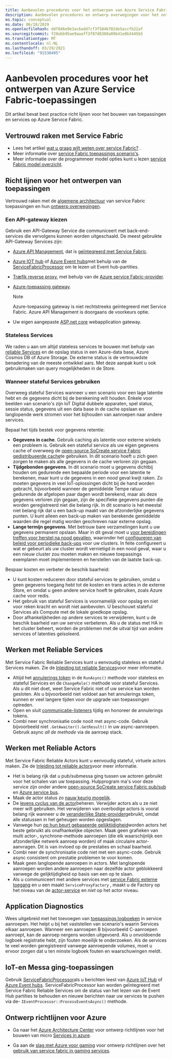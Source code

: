 ```yaml
---
title: Aanbevolen procedures voor het ontwerpen van Azure Service Fabric-toepassingen
description: Aanbevolen procedures en ontwerp overwegingen voor het ontwikkelen van toepassingen en services met behulp van Azure Service Fabric.
ms.topic: conceptual
ms.date: 06/18/2019
ms.openlocfilehash: ddf846e9e3ac6add7cf3f584b702de5accfb22af
ms.sourcegitcommit: f28ebb95ae9aaaff3f87d8388a09b41e0b3445b5
ms.translationtype: MT
ms.contentlocale: nl-NL
ms.lasthandoff: 03/29/2021
ms.locfileid: "91538495"
---
```

# <a name="azure-service-fabric-application-design-best-practices"></a>Aanbevolen procedures voor het ontwerpen van Azure Service Fabric-toepassingen

Dit artikel bevat best practice richt lijnen voor het bouwen van toepassingen en services op Azure Service Fabric.
 
## <a name="get-familiar-with-service-fabric"></a>Vertrouwd raken met Service Fabric
* Lees het artikel [wat u graag wilt weten over service Fabric?](service-fabric-content-roadmap.md) .
* Meer informatie over [service Fabric toepassings scenario's](service-fabric-application-scenarios.md).
* Meer informatie over de programmeer model opties kunt u lezen [service Fabric model overzicht](service-fabric-choose-framework.md).



## <a name="application-design-guidance"></a>Richt lijnen voor het ontwerpen van toepassingen
Vertrouwd raken met de [algemene architectuur](/azure/architecture/reference-architectures/microservices/service-fabric) van service Fabric toepassingen en hun [ontwerp overwegingen](/azure/architecture/reference-architectures/microservices/service-fabric#design-considerations).

### <a name="choose-an-api-gateway"></a>Een API-gateway kiezen
Gebruik een API-Gateway Service die communiceert met back-end-services die vervolgens kunnen worden uitgeschaald. De meest gebruikte API-Gateway Services zijn:

- [Azure API Management](./service-fabric-api-management-overview.md), dat is [geïntegreerd met Service Fabric](./service-fabric-tutorial-deploy-api-management.md).
- [Azure IOT hub](../iot-hub/index.yml) of [Azure Event hubs](../event-hubs/index.yml)met behulp van de [ServiceFabricProcessor](https://github.com/Azure/azure-sdk-for-net/tree/master/sdk/eventhub/Microsoft.Azure.EventHubs.ServiceFabricProcessor) om te lezen uit Event hub-partities.
- [Træfik reverse proxy](https://techcommunity.microsoft.com/t5/azure-service-fabric/bg-p/Service-Fabric), met behulp van de [Azure service Fabric-provider](https://docs.traefik.io/v1.6/configuration/backends/servicefabric/).
- [Azure-toepassing gateway](../application-gateway/index.yml).

   > [!NOTE] 
   > Azure-toepassing gateway is niet rechtstreeks geïntegreerd met Service Fabric. Azure API Management is doorgaans de voorkeurs optie.
- Uw eigen aangepaste [ASP.net core](./service-fabric-reliable-services-communication-aspnetcore.md) webapplication gateway.

### <a name="stateless-services"></a>Stateless Services
We raden u aan om altijd stateless services te bouwen met behulp van [reliable Services](./service-fabric-reliable-services-introduction.md) en de opslag status in een Azure-data base, Azure Cosmos DB of Azure Storage. De externe status is de vertrouwdste benadering van de meeste ontwikkel aars. Met deze aanpak kunt u ook gebruikmaken van query mogelijkheden in de Store.  

### <a name="when-to-use-stateful-services"></a>Wanneer stateful Services gebruiken
Overweeg stateful Services wanneer u een scenario voor een lage latentie hebt en de gegevens dicht bij de berekening wilt houden. Enkele voor beelden van scenario's zijn IoT Digital dubbele apparaten, spel status, sessie status, gegevens uit een data base in de cache opslaan en langlopende werk stromen voor het bijhouden van aanroepen naar andere services.

Bepaal het tijds bestek voor gegevens retentie:

- **Gegevens in cache**. Gebruik caching als latentie voor externe winkels een probleem is. Gebruik een stateful service als uw eigen gegevens cache of overweeg de [open-source SoCreate service Fabric gedistribueerde cache](https://github.com/SoCreate/service-fabric-distributed-cache)te gebruiken. In dit scenario hoeft u zich geen zorgen te maken als alle gegevens in de cache verloren zijn gegaan.
- **Tijdgebonden gegevens**. In dit scenario moet u gegevens dichtbij houden om gedurende een bepaalde periode voor een latentie te berekenen, maar kunt u de gegevens in een *nood* geval kwijt raken. Zo moeten gegevens in veel IoT-oplossingen dicht bij de hand worden gebracht, bijvoorbeeld wanneer de gemiddelde Tempe ratuur gedurende de afgelopen paar dagen wordt berekend, maar als deze gegevens verloren zijn gegaan, zijn de specifieke gegevens punten die worden geregistreerd niet die belang rijk. In dit scenario is het meestal niet belang rijk dat u een back-up maakt van de afzonderlijke gegevens punten. U kunt alleen een back-up maken van berekende gemiddelde waarden die regel matig worden geschreven naar externe opslag.  
- **Lange termijn gegevens**. Met betrouw bare verzamelingen kunt u uw gegevens permanent opslaan. Maar in dit geval moet u [voor bereidingen treffen voor herstel na nood gevallen](./service-fabric-disaster-recovery.md), waaronder het [configureren van beleid voor periodieke back-ups](./service-fabric-backuprestoreservice-configure-periodic-backup.md) voor uw clusters. In feite configureert u wat er gebeurt als uw cluster wordt vernietigd in een nood geval, waar u een nieuw cluster zou moeten maken en nieuwe toepassings exemplaren moet implementeren en herstellen van de laatste back-up.

Bespaar kosten en verbeter de beschik baarheid:
- U kunt kosten reduceren door stateful services te gebruiken, omdat u geen gegevens toegang hebt tot de kosten en trans acties in de externe Store, en omdat u geen andere service hoeft te gebruiken, zoals Azure cache voor redis.
- Het gebruik van stateful Services is voornamelijk voor opslag en niet voor reken kracht en wordt niet aanbevolen. U beschouwt stateful Services als Compute met de lokale goedkope opslag.
- Door afhankelijkheden op andere services te verwijderen, kunt u de beschik baarheid van uw service verbeteren. Als u de status met HA in het cluster beheert, worden de problemen met de uitval tijd van andere services of latenties geïsoleerd.

## <a name="how-to-work-with-reliable-services"></a>Werken met Reliable Services
Met Service Fabric Reliable Services kunt u eenvoudig stateless en stateful Services maken. Zie de [Inleiding tot reliable Services](./service-fabric-reliable-services-introduction.md)voor meer informatie.
- Altijd het [annulerings token](./service-fabric-reliable-services-lifecycle.md#stateful-service-primary-swaps) in de `RunAsync()` methode voor stateless en stateful Services en de `ChangeRole()` methode voor stateful Services. Als u dit niet doet, weet Service Fabric niet of uw service kan worden gesloten. Als u bijvoorbeeld niet voldoet aan het annulerings token, kunnen er veel langere tijden voor de upgrade van toepassingen optreden.
-    Open en sluit [communicatie-listeners](./service-fabric-reliable-services-communication.md) tijdig en honoreer de annulerings tokens.
-    Combi neer synchronisatie code nooit met async-code. Gebruik bijvoorbeeld niet `.GetAwaiter().GetResult()` in uw async-aanroepen. Gebruik async *all de methode* via de aanroep stack.

## <a name="how-to-work-with-reliable-actors"></a>Werken met Reliable Actors
Met Service Fabric Reliable Actors kunt u eenvoudig stateful, virtuele actors maken. Zie de [Inleiding tot reliable actors](./service-fabric-reliable-actors-introduction.md)voor meer informatie.

- Het is belang rijk dat u pub/submessa ging tussen uw actoren gebruikt voor het schalen van uw toepassing. Hulpprogram ma's voor deze service zijn onder andere [open-source SoCreate service Fabric pub/sub](https://service-fabric-pub-sub.socreate.it/) en [Azure service bus](/azure/service-bus/).
- Maak de actor status zo [nauw keurig mogelijk](./service-fabric-reliable-actors-state-management.md#best-practices).
- De [levens cyclus van de actor](./service-fabric-reliable-actors-state-management.md#best-practices)beheren. Verwijder actors als u ze niet meer wilt gebruiken. Het verwijderen van overbodige actors is vooral belang rijk wanneer u de [veranderlijke State-provider](./service-fabric-reliable-actors-state-management.md#state-persistence-and-replication)gebruikt, omdat alle statussen in het geheugen worden opgeslagen.
- Vanwege hun [op hun beurt gebaseerde gelijktijdigheid](./service-fabric-reliable-actors-introduction.md#concurrency)worden actors het beste gebruikt als onafhankelijke objecten. Maak geen grafieken van multi actor-, synchrone-methode aanroepen (die elk waarschijnlijk een afzonderlijke netwerk aanroep worden) of maak circulaire actor-aanvragen. Dit is van invloed op de prestaties en schaal baarheid.
- Combi neer de synchronisatie code niet met een async-code. Gebruik async consistent om prestatie problemen te voor komen.
- Maak geen langlopende aanroepen in actors. Met langlopende aanroepen worden andere aanroepen naar dezelfde actor geblokkeerd vanwege de gelijktijdigheid op basis van een op te slaan.
- Als u communiceert met andere services met [service Fabric externe toegang](./service-fabric-reliable-services-communication-remoting.md) en u een maakt `ServiceProxyFactory` , maakt u de Factory op het niveau van de [actor-service](./service-fabric-reliable-actors-using.md) en *niet* op het actor niveau.


## <a name="application-diagnostics"></a>Application Diagnostics
Wees uitgebreid met het toevoegen van [toepassings logboeken](./service-fabric-diagnostics-event-generation-app.md) in service aanroepen. Het helpt u bij het vaststellen van scenario's waarin Services elkaar aanroepen. Wanneer een aanroepen B bijvoorbeeld C-aanroepen aanroept, kan de aanroep nergens worden uitgevoerd. Als u onvoldoende logboek registratie hebt, zijn fouten moeilijk te onderzoeken. Als de services te veel worden geregistreerd vanwege aanroepende volumes, moet u ervoor zorgen dat u ten minste logboek fouten en waarschuwingen meldt.

## <a name="iot-and-messaging-applications"></a>IoT-en Messa ging-toepassingen
Gebruik [ServiceFabricProcessor](https://github.com/Azure/azure-event-hubs/tree/master/samples/DotNet/Microsoft.Azure.EventHubs/ServiceFabricProcessor)als u berichten leest van [Azure IoT Hub](../iot-hub/index.yml) of [Azure Event hubs](../event-hubs/index.yml). ServiceFabricProcessor kan worden geïntegreerd met Service Fabric Reliable Services om de status van het lezen van de Event Hub partities te behouden en nieuwe berichten naar uw services te pushen via de- `IEventProcessor::ProcessEventsAsync()` methode.


## <a name="design-guidance-on-azure"></a>Ontwerp richtlijnen voor Azure
* Ga naar het [Azure Architecture Center](/azure/architecture/microservices/) voor ontwerp richtlijnen voor het bouwen van micro [Services in azure](/azure/architecture/microservices/).

* Ga aan de [slag met Azure voor gaming](/gaming/azure/) voor ontwerp richtlijnen over het [gebruik van service fabric in gaming services](/gaming/azure/reference-architectures/multiplayer-synchronous-sf).
